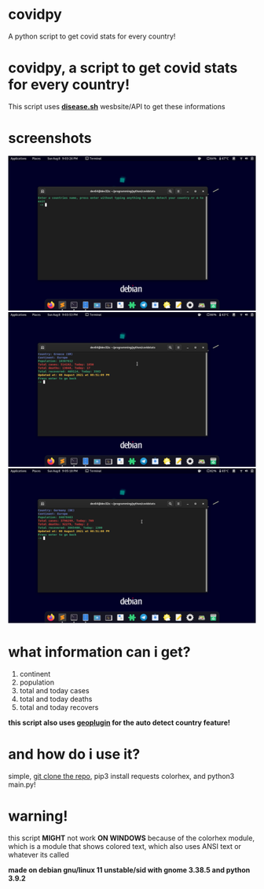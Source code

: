 # covidpy
A python script to get covid stats for every country!
# covidpy, a script to get covid stats for every country!

This script uses **[disease.sh](https://disease.sh)** wesbsite/API to get these informations

# screenshots
![screenshot1](img1.png)
![screenshot2](img2.png)
![screenshot4](img4.png)

# what information can i get?

1. continent
2. population
3. total and today cases
4. total and today deaths
5. total and today recovers

**this script also uses [geoplugin](http://www.geoplugin.net/json.gp) for the auto detect country feature!**

# and how do i use it?

simple, [git clone the repo](https://github.com/devlocalhost/covidpy.git), pip3 install requests colorhex, and python3 main.py!

# warning!

this script **MIGHT** not work **ON WINDOWS** because of the colorhex module, which is a module that shows colored text, which also uses ANSI text or whatever its called

**made on debian gnu/linux 11 unstable/sid with gnome 3.38.5 and python 3.9.2**
